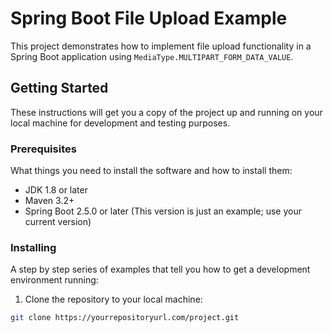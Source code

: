 # Spring Boot File Upload Example

This project demonstrates how to implement file upload functionality in a Spring Boot application using `MediaType.MULTIPART_FORM_DATA_VALUE`.

## Getting Started

These instructions will get you a copy of the project up and running on your local machine for development and testing purposes.

### Prerequisites

What things you need to install the software and how to install them:

- JDK 1.8 or later
- Maven 3.2+
- Spring Boot 2.5.0 or later (This version is just an example; use your current version)

### Installing

A step by step series of examples that tell you how to get a development environment running:

1. Clone the repository to your local machine:

```bash
git clone https://yourrepositoryurl.com/project.git